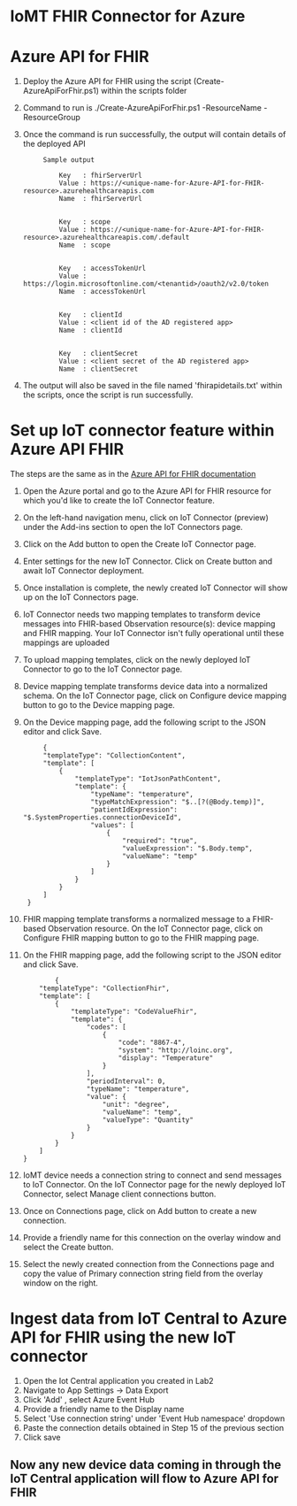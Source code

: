 # IoMT FHIR Connector for Azure

# Azure API for FHIR

1. Deploy the Azure API for FHIR using the script (Create-AzureApiForFhir.ps1) within the scripts folder
2. Command to run is ./Create-AzureApiForFhir.ps1 -ResourceName <unique-name-for-Azure-API-for-FHIR- resource> -ResourceGroup <resource-group-name>
3. Once the command is run successfully, the output will contain details of the deployed API
            
            
            Sample output
            
                Key   : fhirServerUrl
                Value : https://<unique-name-for-Azure-API-for-FHIR- resource>.azurehealthcareapis.com
                Name  : fhirServerUrl


                Key   : scope
                Value : https://<unique-name-for-Azure-API-for-FHIR- resource>.azurehealthcareapis.com/.default
                Name  : scope


                Key   : accessTokenUrl
                Value : https://login.microsoftonline.com/<tenantid>/oauth2/v2.0/token
                Name  : accessTokenUrl


                Key   : clientId
                Value : <client id of the AD registered app>
                Name  : clientId


                Key   : clientSecret
                Value : <client secret of the AD registered app>
                Name  : clientSecret

4. The output will also be saved in the file named 'fhirapidetails.txt' within the scripts, once the script is run successfully.

# Set up IoT connector feature within Azure API FHIR 

The steps are the same as in the [Azure API for FHIR documentation](https://docs.microsoft.com/en-us/azure/healthcare-apis/iot-fhir-portal-quickstart)

1. Open the Azure portal and go to the Azure API for FHIR resource for which you'd like to create the IoT Connector feature.
2. On the left-hand navigation menu, click on IoT Connector (preview) under the Add-ins section to open the IoT Connectors page.
3. Click on the Add button to open the Create IoT Connector page.
4. Enter settings for the new IoT Connector. Click on Create button and await IoT Connector deployment.
5. Once installation is complete, the newly created IoT Connector will show up on the IoT Connectors page.
6. IoT Connector needs two mapping templates to transform device messages into FHIR-based Observation resource(s): device mapping and FHIR mapping. Your IoT Connector isn't fully operational until these mappings are uploaded
7. To upload mapping templates, click on the newly deployed IoT Connector to go to the IoT Connector page.
8. Device mapping template transforms device data into a normalized schema. On the IoT Connector page, click on Configure device mapping button to go to the Device mapping page.
9. On the Device mapping page, add the following script to the JSON editor and click Save.


            {
            "templateType": "CollectionContent",
            "template": [
                {
                    "templateType": "IotJsonPathContent",
                    "template": {
                        "typeName": "temperature",
                        "typeMatchExpression": "$..[?(@Body.temp)]",
                        "patientIdExpression": "$.SystemProperties.connectionDeviceId",
                        "values": [
                            {
                                "required": "true",
                                "valueExpression": "$.Body.temp",
                                "valueName": "temp"
                            }
                        ]
                    }
                }
            ]
        }
        
10. FHIR mapping template transforms a normalized message to a FHIR-based Observation resource. On the IoT Connector page, click on Configure FHIR mapping button to go to the FHIR mapping page.
11. On the FHIR mapping page, add the following script to the JSON editor and click Save.


                {
            "templateType": "CollectionFhir",
            "template": [
                {
                    "templateType": "CodeValueFhir",
                    "template": {
                        "codes": [
                            {
                                "code": "8867-4",
                                "system": "http://loinc.org",
                                "display": "Temperature"
                            }
                        ],
                        "periodInterval": 0,
                        "typeName": "temperature",
                        "value": {
                            "unit": "degree",
                            "valueName": "temp",
                            "valueType": "Quantity"
                        }
                    }
                }
            ]
        }
12. IoMT device needs a connection string to connect and send messages to IoT Connector. On the IoT Connector page for the newly deployed IoT Connector, select Manage client connections button.
13. Once on Connections page, click on Add button to create a new connection.
14. Provide a friendly name for this connection on the overlay window and select the Create button.
15. Select the newly created connection from the Connections page and copy the value of Primary connection string field from the overlay window on the right.

# Ingest data from IoT Central to Azure API for FHIR using the new IoT connector

1. Open the Iot Central application you created in Lab2
2. Navigate to App Settings -> Data Export
3. Click 'Add' , select Azure Event Hub 
4. Provide a friendly name to the Display name
5. Select 'Use connection string' under 'Event Hub namespace' dropdown
6. Paste the connection details obtained in Step 15 of the previous section
7. Click save

## **Now any new device data coming in through the IoT Central application will flow to Azure API for FHIR**

